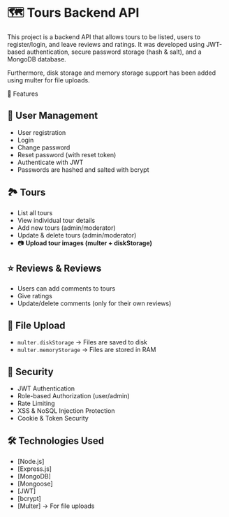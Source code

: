 # 🗺️ Tours Backend API

This project is a backend API that allows tours to be listed, users to register/login, and leave reviews and ratings.
It was developed using JWT-based authentication, secure password storage (hash & salt), and a MongoDB database.

Furthermore, disk storage and memory storage support has been added using multer for file uploads.

 🚀 Features

## 👤 **User Management**
- User registration
- Login
- Change password
- Reset password (with reset token)
- Authenticate with JWT
- Passwords are hashed and salted with bcrypt

## 🏞️ **Tours**
- List all tours
- View individual tour details
- Add new tours (admin/moderator)
- Update & delete tours (admin/moderator)
- 📷 **Upload tour images (multer + diskStorage)**

## ⭐ **Reviews & Reviews**
- Users can add comments to tours
- Give ratings
- Update/delete comments (only for their own reviews)

## 📂 **File Upload**
- `multer.diskStorage` → Files are saved to disk
- `multer.memoryStorage` → Files are stored in RAM

## 🔐 **Security**
- JWT Authentication
- Role-based Authorization (user/admin)
- Rate Limiting
- XSS & NoSQL Injection Protection
- Cookie & Token Security

## 🛠️ Technologies Used

- [Node.js]
- [Express.js]
- [MongoDB]
- [Mongoose]
- [JWT]
- [bcrypt]
- [Multer] → For file uploads
